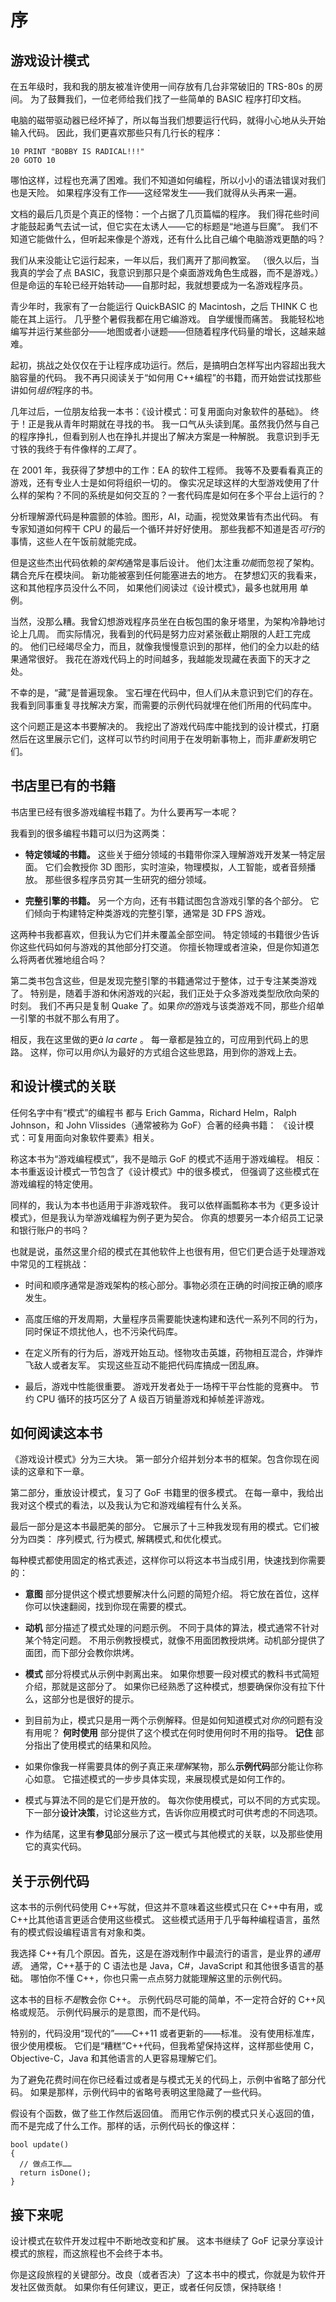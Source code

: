 # 序

## 游戏设计模式

在五年级时，我和我的朋友被准许使用一间存放有几台非常破旧的 TRS-80s 的房间。 为了鼓舞我们，一位老师给我们找了一些简单的 BASIC 程序打印文档。

电脑的磁带驱动器已经坏掉了，所以每当我们想要运行代码，就得小心地从头开始输入代码。 因此，我们更喜欢那些只有几行长的程序：

```
10 PRINT "BOBBY IS RADICAL!!!"
20 GOTO 10 
```

哪怕这样，过程也充满了困难。我们不知道如何编程，所以小小的语法错误对我们也是天险。 如果程序没有工作——这经常发生——我们就得从头再来一遍。

文档的最后几页是个真正的怪物：一个占据了几页篇幅的程序。 我们得花些时间才能鼓起勇气去试一试，但它实在太诱人——它的标题是“地道与巨魔”。 我们不知道它能做什么，但听起来像是个游戏，还有什么比自己编个电脑游戏更酷的吗？

我们从来没能让它运行起来，一年以后，我们离开了那间教室。 （很久以后，当我真的学会了点 BASIC，我意识到那只是个桌面游戏角色生成器，而不是游戏。） 但是命运的车轮已经开始转动——自那时起，我就想要成为一名游戏程序员。

青少年时，我家有了一台能运行 QuickBASIC 的 Macintosh，之后 THINK C 也能在其上运行。 几乎整个暑假我都在用它编游戏。 自学缓慢而痛苦。 我能轻松地编写并运行某些部分——地图或者小谜题——但随着程序代码量的增长，这越来越难。

起初，挑战之处仅仅在于让程序成功运行。然后，是搞明白怎样写出内容超出我大脑容量的代码。 我不再只阅读关于“如何用 C++编程”的书籍，而开始尝试找那些讲如何*组织*程序的书。

几年过后，一位朋友给我一本书：《设计模式：可复用面向对象软件的基础》。 终于！正是我从青年时期就在寻找的书。 我一口气从头读到尾。虽然我仍然与自己的程序挣扎，但看到别人也在挣扎并提出了解决方案是一种解脱。 我意识到手无寸铁的我终于有件像样的*工具*了。

在 2001 年，我获得了梦想中的工作：EA 的软件工程师。 我等不及要看看真正的游戏，还有专业人士是如何将组织一切的。 像实况足球这样的大型游戏使用了什么样的架构？不同的系统是如何交互的？一套代码库是如何在多个平台上运行的？

分析理解源代码是种震颤的体验。图形，AI，动画，视觉效果皆有杰出代码。 有专家知道如何榨干 CPU 的最后一个循环并好好使用。 那些我都不知道是否*可行*的事情，这些人在午饭前就能完成。

但是这些杰出代码依赖的*架构*通常是事后设计。 他们太注重*功能*而忽视了架构。耦合充斥在模块间。 新功能被塞到任何能塞进去的地方。 在梦想幻灭的我看来，这和其他程序员没什么不同， 如果他们阅读过《设计模式》，最多也就用用 单例。

当然，没那么糟。我曾幻想游戏程序员坐在白板包围的象牙塔里，为架构冷静地讨论上几周。 而实际情况，我看到的代码是努力应对紧张截止期限的人赶工完成的。 他们已经竭尽全力，而且，就像我慢慢意识到的那样，他们的全力以赴的结果通常很好。 我花在游戏代码上的时间越多，我越能发现藏在表面下的天才之处。

不幸的是，“藏”是普遍现象。 宝石埋在代码中，但人们从未意识到它们的存在。 我看到同事重复寻找解决方案，而需要的示例代码就埋在他们所用的代码库中。

这个问题正是这本书要解决的。 我挖出了游戏代码库中能找到的设计模式，打磨然后在这里展示它们，这样可以节约时间用于在发明新事物上，而非*重新*发明它们。

## 书店里已有的书籍

书店里已经有很多游戏编程书籍了。为什么要再写一本呢？

我看到的很多编程书籍可以归为这两类：

*   **特定领域的书籍。** 这些关于细分领域的书籍带你深入理解游戏开发某一特定层面。 它们会教授你 3D 图形，实时渲染，物理模拟，人工智能，或者音频播放。 那些很多程序员穷其一生研究的细分领域。

*   **完整引擎的书籍。** 另一个方向，还有书籍试图包含游戏引擎的各个部分。 它们倾向于构建特定种类游戏的完整引擎，通常是 3D FPS 游戏。

这两种书我都喜欢，但我认为它们并未覆盖全部空间。 特定领域的书籍很少告诉你这些代码如何与游戏的其他部分打交道。 你擅长物理或者渲染，但是你知道怎么将两者优雅地组合吗？

第二类书包含这些，但是发现完整引擎的书籍通常过于整体，过于专注某类游戏了。 特别是，随着手游和休闲游戏的兴起，我们正处于众多游戏类型欣欣向荣的时刻。 我们不再只是复制 Quake 了。如果*你的*游戏与该类游戏不同，那些介绍单一引擎的书就不那么有用了。

相反，我在这里做的更*à la carte* 。 每一章都是独立的，可应用到代码上的思路。 这样，你可以用*你*认为最好的方式组合这些思路，用到你的游戏上去。

## 和设计模式的关联

任何名字中有“模式”的编程书 都与 Erich Gamma，Richard Helm，Ralph Johnson，和 John Vlissides（通常被称为 GoF）合著的经典书籍： 《设计模式：可复用面向对象软件要素》相关。

称这本书为“游戏编程模式”，我不是暗示 GoF 的模式不适用于游戏编程。 相反：本书重返设计模式一节包含了《设计模式》中的很多模式， 但强调了这些模式在游戏编程的特定使用。

同样的，我认为本书也适用于非游戏软件。 我可以依样画瓢称本书为《更多设计模式》，但是我认为举游戏编程为例子更为契合。 你真的想要另一本介绍员工记录和银行账户的书吗？

也就是说，虽然这里介绍的模式在其他软件上也很有用，但它们更合适于处理游戏中常见的工程挑战：

*   时间和顺序通常是游戏架构的核心部分。事物必须在正确的时间按正确的顺序发生。

*   高度压缩的开发周期，大量程序员需要能快速构建和迭代一系列不同的行为，同时保证不烦扰他人，也不污染代码库。

*   在定义所有的行为后，游戏开始互动。怪物攻击英雄，药物相互混合，炸弹炸飞敌人或者友军。 实现这些互动不能把代码库搞成一团乱麻。

*   最后，游戏中性能很重要。 游戏开发者处于一场榨干平台性能的竞赛中。 节约 CPU 循环的技巧区分了 A 级百万销量游戏和掉帧差评游戏。

## 如何阅读这本书

《游戏设计模式》分为三大块。 第一部分介绍并划分本书的框架。包含你现在阅读的这章和下一章。

第二部分，重放设计模式，复习了 GoF 书籍里的很多模式。 在每一章中，我给出我对这个模式的看法，以及我认为它和游戏编程有什么关系。

最后一部分是这本书最肥美的部分。 它展示了十三种我发现有用的模式。它们被分为四类： 序列模式, 行为模式, 解耦模式,和优化模式。

每种模式都使用固定的格式表述，这样你可以将这本书当成引用，快速找到你需要的：

*   **意图** 部分提供这个模式想要解决什么问题的简短介绍。 将它放在首位，这样你可以快速翻阅，找到你现在需要的模式。

*   **动机** 部分描述了模式处理的问题示例。 不同于具体的算法，模式通常不针对某个特定问题。 不用示例教授模式，就像不用面团教授烘烤。动机部分提供了面团，而下部分会教你烘烤。

*   **模式** 部分将模式从示例中剥离出来。 如果你想要一段对模式的教科书式简短介绍，那就是这部分了。 如果你已经熟悉了这种模式，想要确保你没有拉下什么，这部分也是很好的提示。

*   到目前为止，模式只是用一两个示例解释。但是如何知道模式对*你的*问题有没有用呢？ **何时使用** 部分提供了这个模式在何时使用何时不用的指导。 **记住** 部分指出了使用模式的结果和风险。

*   如果你像我一样需要具体的例子真正来*理解*某物，那么**示例代码**部分能让你称心如意。 它描述模式的一步步具体实现，来展现模式是如何工作的。

*   模式与算法不同的是它们是开放的。 每次你使用模式，可以不同的方式实现。 下一部分**设计决策**，讨论这些方式，告诉你应用模式时可供考虑的不同选项。

*   作为结尾，这里有**参见**部分展示了这一模式与其他模式的关联，以及那些使用它的真实代码。

## 关于示例代码

这本书的示例代码使用 C++写就，但这并不意味着这些模式只在 C++中有用，或 C++比其他语言更适合使用这些模式。 这些模式适用于几乎每种编程语言，虽然有的模式假设编程语言有对象和类。

我选择 C++有几个原因。首先，这是在游戏制作中最流行的语言，是业界的*通用语*。 通常，C++基于的 C 语法也是 Java，C#，JavaScript 和其他很多语言的基础。 哪怕你不懂 C++，你也只需一点点努力就能理解这里的示例代码。

这本书的目标*不是*教会你 C++。 示例代码尽可能的简单，不一定符合好的 C++风格或规范。 示例代码展示的是意图，而不是代码。

特别的，代码没用“现代的”——C++11 或者更新的——标准。 没有使用标准库，很少使用模板。 它们是“糟糕”C++代码，但我希望保持这样，这样那些使用 C，Objective-C，Java 和其他语言的人更容易理解它们。

为了避免花费时间在你已经看过或者是与模式无关的代码上，示例中省略了部分代码。 如果是那样，示例代码中的省略号表明这里隐藏了一些代码。

假设有个函数，做了些工作然后返回值。 而用它作示例的模式只关心返回的值，而不是完成了什么工作。那样的话，示例代码长的像这样：

```
bool update()
{
  // 做点工作……
  return isDone();
} 
```

## 接下来呢

设计模式在软件开发过程中不断地改变和扩展。 这本书继续了 GoF 记录分享设计模式的旅程，而这旅程也不会终于本书。

你是这段旅程的关键部分。改良（或者否决）了这本书中的模式，你就是为软件开发社区做贡献。 如果你有任何建议，更正，或者任何反馈，保持联络！